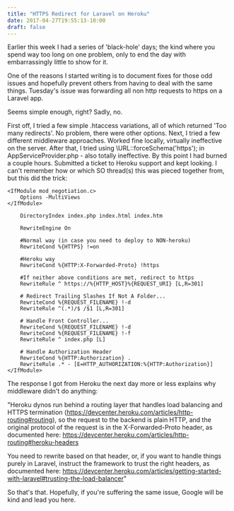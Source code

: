 ```yaml
---
title: "HTTPS Redirect for Laravel on Heroku"
date: 2017-04-27T19:55:13-10:00
draft: false
---
```


Earlier this week I had a series of 'black-hole' days; the kind where you spend way too long on one problem, only to end the day with embarrassingly little to show for it.

One of the reasons I started writing is to document fixes for those odd issues and hopefully prevent others from having to deal with the same things. Tuesday's issue was forwarding all non http requests to https on a Laravel app.

Seems simple enough, right? Sadly, no.

First off, I tried a few simple .htaccess variations, all of which returned 'Too many redirects'. No problem, there were other options. Next, I tried a few different middleware approaches. Worked fine locally, virtually ineffective on the server. After that, I tried using \URL::forceSchema('https'); in AppServiceProvider.php - also totally ineffective. By this point I had burned a couple hours. Submitted a ticket to Heroku support and kept looking. I can't remember how or which SO thread(s) this was pieced together from, but this did the trick:

```
<IfModule mod_negotiation.c>
    Options -MultiViews
</IfModule>

    DirectoryIndex index.php index.html index.htm

    RewriteEngine On

    #Normal way (in case you need to deploy to NON-heroku)
    RewriteCond %{HTTPS} !=on

    #Heroku way
    RewriteCond %{HTTP:X-Forwarded-Proto} !https

    #If neither above conditions are met, redirect to https
    RewriteRule ^ https://%{HTTP_HOST}%{REQUEST_URI} [L,R=301]

    # Redirect Trailing Slashes If Not A Folder...
    RewriteCond %{REQUEST_FILENAME} !-d
    RewriteRule ^(.*)/$ /$1 [L,R=301]

    # Handle Front Controller...
    RewriteCond %{REQUEST_FILENAME} !-d
    RewriteCond %{REQUEST_FILENAME} !-f
    RewriteRule ^ index.php [L]

    # Handle Authorization Header
    RewriteCond %{HTTP:Authorization} .
    RewriteRule .* - [E=HTTP_AUTHORIZATION:%{HTTP:Authorization}]
</IfModule>
```

The response I got from Heroku the next day more or less explains why middleware didn't do anything:

"Heroku dynos run behind a routing layer that handles load balancing and HTTPS termination (https://devcenter.heroku.com/articles/http-routing#routing), so the request to the backend is plain HTTP, and the original protocol of the request is in the X-Forwarded-Proto header, as documented here: https://devcenter.heroku.com/articles/http-routing#heroku-headers

You need to rewrite based on that header, or, if you want to handle things purely in Laravel, instruct the framework to trust the right headers, as documented here: https://devcenter.heroku.com/articles/getting-started-with-laravel#trusting-the-load-balancer"

So that's that. Hopefully, if you're suffering the same issue, Google will be kind and lead you here.

